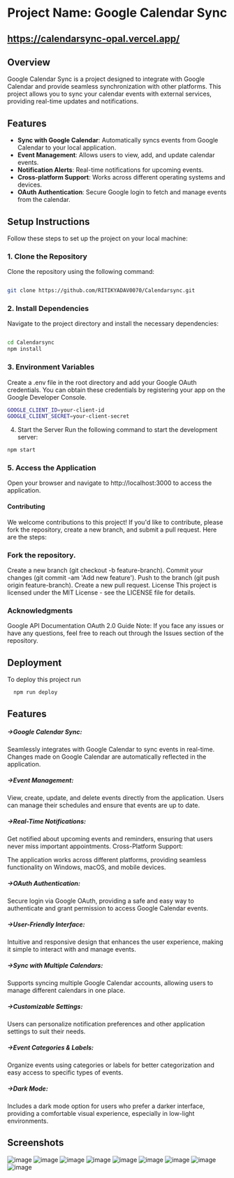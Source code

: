 # Project Name: Google Calendar Sync
## https://calendarsync-opal.vercel.app/

## Overview
Google Calendar Sync is a project designed to integrate with Google Calendar and provide seamless synchronization with other platforms. This project allows you to sync your calendar events with external services, providing real-time updates and notifications.

## Features
- **Sync with Google Calendar**: Automatically syncs events from Google Calendar to your local application.
- **Event Management**: Allows users to view, add, and update calendar events.
- **Notification Alerts**: Real-time notifications for upcoming events.
- **Cross-platform Support**: Works across different operating systems and devices.
- **OAuth Authentication**: Secure Google login to fetch and manage events from the calendar.

## Setup Instructions

Follow these steps to set up the project on your local machine:

### 1. Clone the Repository
Clone the repository using the following command:


```bash

git clone https://github.com/RITIKYADAV0070/Calendarsync.git
```
### 2. Install Dependencies
Navigate to the project directory and install the necessary dependencies:

```bash

cd Calendarsync
npm install
```
### 3. Environment Variables
Create a .env file in the root directory and add your Google OAuth credentials. You can obtain these credentials by registering your app on the Google Developer Console.


```bash
GOOGLE_CLIENT_ID=your-client-id
GOOGLE_CLIENT_SECRET=your-client-secret
```

4. Start the Server
Run the following command to start the development server:


```bash
npm start
```

### 5. Access the Application
Open your browser and navigate to http://localhost:3000 to access the application.

#### Contributing

We welcome contributions to this project! If you'd like to contribute, please fork the repository, create a new branch, and submit a pull request. Here are the steps:

### Fork the repository.
Create a new branch (git checkout -b feature-branch).
Commit your changes (git commit -am 'Add new feature').
Push to the branch (git push origin feature-branch).
Create a new pull request.
License
This project is licensed under the MIT License - see the LICENSE file for details.

### Acknowledgments
Google API Documentation
OAuth 2.0 Guide
Note: If you face any issues or have any questions, feel free to reach out through the Issues section of the repository.
## Deployment

To deploy this project run

```bash
  npm run deploy
```

## Features

##### ->Google Calendar Sync:

Seamlessly integrates with Google Calendar to sync events in real-time. Changes made on Google Calendar are automatically reflected in the application.

##### ->Event Management:

View, create, update, and delete events directly from the application. Users can manage their schedules and ensure that events are up to date.

##### ->Real-Time Notifications:

Get notified about upcoming events and reminders, ensuring that users never miss important appointments.
Cross-Platform Support:

The application works across different platforms, providing seamless functionality on Windows, macOS, and mobile devices.

##### ->OAuth Authentication:

Secure login via Google OAuth, providing a safe and easy way to authenticate and grant permission to access Google Calendar events.

##### ->User-Friendly Interface:

Intuitive and responsive design that enhances the user experience, making it simple to interact with and manage events.

##### ->Sync with Multiple Calendars:

Supports syncing multiple Google Calendar accounts, allowing users to manage different calendars in one place.

##### ->Customizable Settings:

Users can personalize notification preferences and other application settings to suit their needs.

##### ->Event Categories & Labels:

Organize events using categories or labels for better categorization and easy access to specific types of events.

##### ->Dark Mode:

Includes a dark mode option for users who prefer a darker interface, providing a comfortable visual experience, especially in low-light environments.
## Screenshots

![image](https://github.com/user-attachments/assets/63ba930e-45ea-47fb-a4ad-534caaa61248)
![image](https://github.com/user-attachments/assets/e1ea5f31-2b25-421d-ba84-558f1e191911)
![image](https://github.com/user-attachments/assets/bb3913e6-8b02-484c-b96f-78d65ba23156)
![image](https://github.com/user-attachments/assets/4601db03-8f2c-446a-8cbe-c9bc6c476832)
![image](https://github.com/user-attachments/assets/165003dd-08c3-4aa6-bc50-6e8024cfeabd)
![image](https://github.com/user-attachments/assets/5be98fb0-4ce1-4eab-adbc-e2df75d2b618)
![image](https://github.com/user-attachments/assets/03d7a18d-afd8-4d17-8d43-f3cdfd525727)
![image](https://github.com/user-attachments/assets/bf8a8e48-1d51-4e2e-87aa-5f018fd47ab7)
![image](https://github.com/user-attachments/assets/603e330a-6f55-4e2a-9345-2a4b7b4a64d2)


